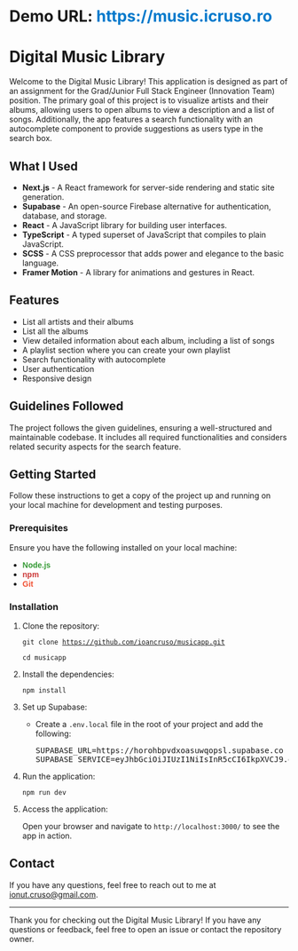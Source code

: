 <h1>Demo URL: <a href="https://music.icruso.ro" style="color: #007acc; text-decoration: none;">https://music.icruso.ro</a></h1>

# Digital Music Library

Welcome to the Digital Music Library! This application is designed as part of an assignment for the Grad/Junior Full Stack Engineer (Innovation Team) position. The primary goal of this project is to visualize artists and their albums, allowing users to open albums to view a description and a list of songs. Additionally, the app features a search functionality with an autocomplete component to provide suggestions as users type in the search box.

## What I Used

<ul>
  <li><strong>Next.js</strong> - A React framework for server-side rendering and static site generation.</li>
  <li><strong>Supabase</strong> - An open-source Firebase alternative for authentication, database, and storage.</li>
  <li><strong>React</strong> - A JavaScript library for building user interfaces.</li>
  <li><strong>TypeScript</strong> - A typed superset of JavaScript that compiles to plain JavaScript.</li>
  <li><strong>SCSS</strong> - A CSS preprocessor that adds power and elegance to the basic language.</li>
  <li><strong>Framer Motion</strong> - A library for animations and gestures in React.</li>
</ul>

## Features

- List all artists and their albums
- List all the albums
- View detailed information about each album, including a list of songs
- A playlist section where you can create your own playlist
- Search functionality with autocomplete
- User authentication
- Responsive design

## Guidelines Followed

The project follows the given guidelines, ensuring a well-structured and maintainable codebase. It includes all required functionalities and considers related security aspects for the search feature.

## Getting Started

Follow these instructions to get a copy of the project up and running on your local machine for development and testing purposes.

### Prerequisites

Ensure you have the following installed on your local machine:

- <span style="color:#339933; background-color:white; font-family:Arial, Helvetica, sans-serif;"><strong>Node.js</strong></span>
- <span style="color:#CB3837; background-color:white; font-family:Arial, Helvetica, sans-serif;"><strong>npm</strong></span>
- <span style="color:#F05032; background-color:white; font-family:Arial, Helvetica, sans-serif;"><strong>Git</strong></span>

### Installation

1. Clone the repository:

   <code>git clone https://github.com/ioancruso/musicapp.git</code>

   <code>cd musicapp</code>

2. Install the dependencies:

   <code>npm install</code>

3. Set up Supabase:

   - Create a `.env.local` file in the root of your project and add the following:

     <pre>
     SUPABASE_URL=https://horohbpvdxoasuwqopsl.supabase.co
     SUPABASE_SERVICE=eyJhbGciOiJIUzI1NiIsInR5cCI6IkpXVCJ9.eyJpc3MiOiJzdXBhYmFzZSIsInJlZiI6Imhvcm9oYnB2ZHhvYXN1d3FvcHNsIiwicm9sZSI6InNlcnZpY2Vfcm9sZSIsImlhdCI6MTcyMDMwMzAzNCwiZXhwIjoyMDM1ODc5MDM0fQ.f5lPXc-zIXs8dEABmewm0XDSrSQs95HVBLLVZH59Ylw
     </pre>

4. Run the application:

   <code>npm run dev</code>

5. Access the application:

   Open your browser and navigate to <code>http://localhost:3000/</code> to see the app in action.

## Contact

If you have any questions, feel free to reach out to me at <a href="mailto:ionut.cruso@gmail.com">ionut.cruso@gmail.com</a>.

---

Thank you for checking out the Digital Music Library! If you have any questions or feedback, feel free to open an issue or contact the repository owner.
